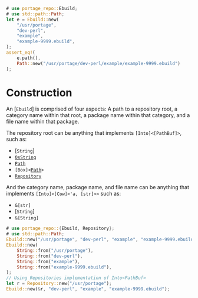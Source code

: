 ```rust
# use portage_repo::Ebuild;
# use std::path::Path;
let e = Ebuild::new(
    "/usr/portage",
    "dev-perl",
    "example",
    "example-9999.ebuild",
);
assert_eq!(
    e.path(),
    Path::new("/usr/portage/dev-perl/example/example-9999.ebuild")
);
```

# Construction

An [`Ebuild`] is comprised of four aspects: A path to a repository root, a
category name within that root, a package name within that category, and a
file name within that package.

The repository root can be anything that implements
<code>[Into]\<[PathBuf]></code>, such as:
* [`String`]
* [`OsString`](std::ffi::OsString)
* [`Path`](std::path::Path)
* <code>[Box]\<[Path](std::path::Path)></code>
* [`Repository`](crate::Repository)

And the category name, package name, and file name can be anything that
implements <code>[Into]\<[Cow]\<'a, [str]>></code> such as:

* <code>&[str]</code>
* [`String`]
* <code>&[String]</code>

```rust
# use portage_repo::{Ebuild, Repository};
# use std::path::Path;
Ebuild::new("/usr/portage", "dev-perl", "example", "example-9999.ebuild");
Ebuild::new(
    String::from("/usr/portage"),
    String::from("dev-perl"),
    String::from("example"),
    String::from("example-9999.ebuild"),
);
// Using Repositories implementation of Into<PathBuf>
let r = Repository::new("/usr/portage");
Ebuild::new(&r, "dev-perl", "example", "example-9999.ebuild");
```
